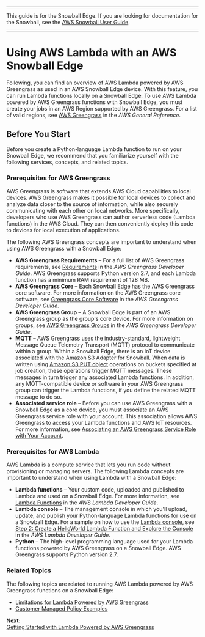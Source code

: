 --------

This guide is for the Snowball Edge\. If you are looking for documentation for the Snowball, see the [AWS Snowball User Guide](http://docs.aws.amazon.com/snowball/latest/ug/whatissnowball.html)\.

--------

# Using AWS Lambda with an AWS Snowball Edge<a name="using-lambda"></a>

Following, you can find an overview of AWS Lambda powered by AWS Greengrass as used in an AWS Snowball Edge device\. With this feature, you can run Lambda functions locally on a Snowball Edge\. To use AWS Lambda powered by AWS Greengrass functions with Snowball Edge, you must create your jobs in an AWS Region supported by AWS Greengrass\. For a list of valid regions, see [AWS Greengrass](http://docs.aws.amazon.com/general/latest/gr/rande.html#greengrass_region) in the *AWS General Reference*\.

## Before You Start<a name="function-recommendations"></a>

Before you create a Python\-language Lambda function to run on your Snowball Edge, we recommend that you familiarize yourself with the following services, concepts, and related topics\.

### Prerequisites for AWS Greengrass<a name="greengrass-rec"></a>

AWS Greengrass is software that extends AWS Cloud capabilities to local devices\. AWS Greengrass makes it possible for local devices to collect and analyze data closer to the source of information, while also securely communicating with each other on local networks\. More specifically, developers who use AWS Greengrass can author serverless code \(Lambda functions\) in the AWS Cloud\. They can then conveniently deploy this code to devices for local execution of applications\.

The following AWS Greengrass concepts are important to understand when using AWS Greengrass with a Snowball Edge:
+ **AWS Greengrass Requirements** – For a full list of AWS Greengrass requirements, see [Requirements](http://docs.aws.amazon.com/greengrass/latest/developerguide/gg-gs.html#gg-requirements) in the *AWS Greengrass Developer Guide*\. AWS Greengrass supports Python version 2\.7, and each Lambda function has a minimum RAM requirement of 128 MB\.
+ **AWS Greengrass Core** – Each Snowball Edge has the AWS Greengrass core software\. For more information on the AWS Greengrass core software, see [Greengrass Core Software](http://docs.aws.amazon.com/greengrass/latest/developerguide/what-is-gg.html#gg-core) in the *AWS Greengrass Developer Guide*\.
+ **AWS Greengrass Group** – A Snowball Edge is part of an AWS Greengrass group as the group's core device\. For more information on groups, see [AWS Greengrass Groups](http://docs.aws.amazon.com/greengrass/latest/developerguide/what-is-gg.html#gg-group) in the *AWS Greengrass Developer Guide*\.
+ **MQTT** – AWS Greengrass uses the industry\-standard, lightweight Message Queue Telemetry Transport \(MQTT\) protocol to communicate within a group\. Within a Snowball Edge, there is an IoT device associated with the Amazon S3 Adapter for Snowball\. When data is written using [Amazon S3 PUT object](http://docs.aws.amazon.com/AmazonS3/latest/API/RESTObjectPUT.html) operations on buckets specified at job creation, these operations trigger MQTT messages\. These messages in turn trigger any associated Lambda functions\. In addition, any MQTT\-compatible device or software in your AWS Greengrass group can trigger the Lambda functions, if you define the related MQTT message to do so\.
+ **Associated service role** – Before you can use AWS Greengrass with a Snowball Edge as a core device, you must associate an AWS Greengrass service role with your account\. This association allows AWS Greengrass to access your Lambda functions and AWS IoT resources\. For more information, see [Associating an AWS Greengrass Service Role with Your Account](function-getting-started.md#gg-associate-role)\.

### Prerequisites for AWS Lambda<a name="lambda-rec"></a>

AWS Lambda is a compute service that lets you run code without provisioning or managing servers\. The following Lambda concepts are important to understand when using Lambda with a Snowball Edge:
+ **Lambda functions** – Your custom code, uploaded and published to Lambda and used on a Snowball Edge\. For more information, see [Lambda Functions](http://docs.aws.amazon.com/lambda/latest/dg/lambda-introduction-function.html) in the *AWS Lambda Developer Guide*\.
+ **Lambda console** – The management console in which you'll upload, update, and publish your Python\-language Lambda functions for use on a Snowball Edge\. For a sample on how to use the [Lambda console](https://console.aws.amazon.com/lambda), see [Step 2: Create a HelloWorld Lambda Function and Explore the Console](http://docs.aws.amazon.com/lambda/latest/dg/getting-started-create-function.html) in the *AWS Lambda Developer Guide*\.
+ **Python** – The high\-level programming language used for your Lambda functions powered by AWS Greengrass on a Snowball Edge\. AWS Greengrass supports Python version 2\.7\.

### Related Topics<a name="function-related"></a>

The following topics are related to running AWS Lambda powered by AWS Greengrass functions on a Snowball Edge:
+ [Limitations for Lambda Powered by AWS Greengrass](limits.md#function-limits)
+ [Customer Managed Policy Examples](access-control-managing-permissions.md#access-policy-examples-for-sdk-cli)

**Next:**  
[Getting Started with Lambda Powered by AWS Greengrass](function-getting-started.md)